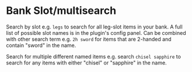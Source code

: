 # Bank Slot/multisearch
Search by slot e.g. `legs` to search for all leg-slot items in your bank. A full list of possible slot names is in the plugin's config panel. Can be combined with other search term e.g. `2h sword` for items that are 2-handed and contain "sword" in the name.

Search for multiple different named items e.g. search `chisel sapphire` to search for any items with either "chisel" or "sapphire" in the name.